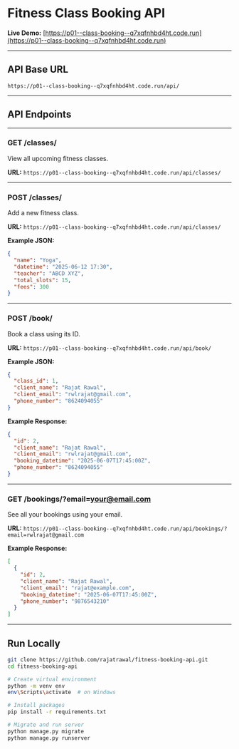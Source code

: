 

# Fitness Class Booking API


**Live Demo:**
[https://p01--class-booking--q7xqfnhbd4ht.code.run](https://p01--class-booking--q7xqfnhbd4ht.code.run)

---

## API Base URL

`https://p01--class-booking--q7xqfnhbd4ht.code.run/api/`

---

## API Endpoints

---

### GET /classes/

View all upcoming fitness classes.

**URL:**
`https://p01--class-booking--q7xqfnhbd4ht.code.run/api/classes/`

---

### POST /classes/

Add a new fitness class.

**URL:**
`https://p01--class-booking--q7xqfnhbd4ht.code.run/api/classes/`

**Example JSON:**

```json
{
  "name": "Yoga",
  "datetime": "2025-06-12 17:30",
  "teacher": "ABCD XYZ",
  "total_slots": 15,
  "fees": 300
}
```

---

### POST /book/

Book a class using its ID.

**URL:**
`https://p01--class-booking--q7xqfnhbd4ht.code.run/api/book/`

**Example JSON:**

```json
{
  "class_id": 1,
  "client_name": "Rajat Rawal",
  "client_email": "rwlrajat@gmail.com",
  "phone_number": "8624094055"
}
```

**Example Response:**

```json
{
  "id": 2,
  "client_name": "Rajat Rawal",
  "client_email": "rwlrajat@gmail.com",
  "booking_datetime": "2025-06-07T17:45:00Z",
  "phone_number": "8624094055"
}
```

---

### GET /bookings/?email=[your@email.com](mailto:your@email.com)

See all your bookings using your email.

**URL:**
`https://p01--class-booking--q7xqfnhbd4ht.code.run/api/bookings/?email=rwlrajat@gmail.com`

**Example Response:**

```json
[
  {
    "id": 2,
    "client_name": "Rajat Rawal",
    "client_email": "rajat@example.com",
    "booking_datetime": "2025-06-07T17:45:00Z",
    "phone_number": "9876543210"
  }
]
```

---

## Run Locally

```bash
git clone https://github.com/rajatrawal/fitness-booking-api.git
cd fitness-booking-api

# Create virtual environment
python -m venv env
env\Scripts\activate  # on Windows

# Install packages
pip install -r requirements.txt

# Migrate and run server
python manage.py migrate
python manage.py runserver
```


